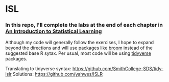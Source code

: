 # ISL
### In this repo, I'll complete the labs at the end of each chapter in [An Introduction to Statistical Learning](http://www-bcf.usc.edu/~gareth/ISL/) 

Although my code will generally follow the exercises, I hope to expand beyond the directions and will use packages like [broom](https://github.com/tidymodels/broom) instead of the suggested base R sytax. Per usual, most code will be using [tidyverse](https://github.com/tidyverse) packages.

Translating to tidyverse syntax: https://github.com/SmithCollege-SDS/tidy-islr
Solutions: https://github.com/yahwes/ISLR

